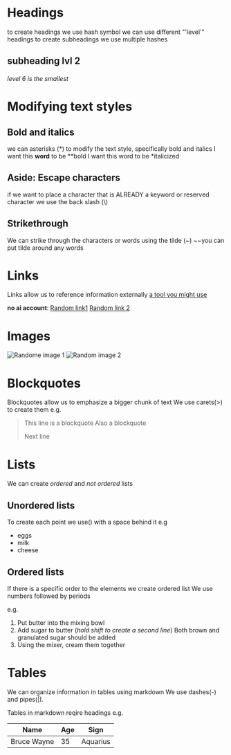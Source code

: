 # Headings
to create headings we use hash symbol
we can use different "'level'" headings
to create subheadings we use multiple hashes
## subheading lvl 2
###### level 6 is the smallest

# Modifying text styles
## Bold and italics
we can asterisks (\*) to modify the text style, specifically bold and italics
I want this **word** to be **bold
I want this word to be *italicized

## Aside: Escape characters
if we want to place a character that is ALREADY a keyword or reserved character we use the back slash (\\)

## Strikethrough
We can strike through the characters or words using the tilde (~)
~~you can put tilde around any words

# Links 
Links allow us to reference information externally
[a tool you might use]()

**no ai account**:
[Random link1](https://www.google.com/url?sa=i&url=https%3A%2F%2Funsplash.com%2Fs%2Fphotos%2Frandom&psig=AOvVaw1eR6brYQx40EYYBxgQEYxn&ust=1694288240935000&source=images&cd=vfe&opi=89978449&ved=0CA4QjRxqFwoTCJjViuPhm4EDFQAAAAAdAAAAABAD)
[Random link 2]([http://elelur.com/data_images/mammals/cheetah/cheetah-02.jpg](http://elelur.com/data_images/mammals/cheetah/cheetah-02.jpg))

# Images
![Randome image 1](https://www.google.com/url?sa=i&url=https%3A%2F%2Funsplash.com%2Fs%2Fphotos%2Frandom&psig=AOvVaw1eR6brYQx40EYYBxgQEYxn&ust=1694288240935000&source=images&cd=vfe&opi=89978449&ved=0CA4QjRxqFwoTCJjViuPhm4EDFQAAAAAdAAAAABAD)
![Random image 2]([http://elelur.com/data_images/mammals/cheetah/cheetah-02.jpg](http://elelur.com/data_images/mammals/cheetah/cheetah-02.jpg))

# Blockquotes

Blockquotes allow us to emphasize a bigger chunk of text
We use carets(>) to create them 
e.g.

>This line is a blockquote
>Also a blockquote
>
>Next line

# Lists 
We can create *ordered* and *not ordered* lists
## Unordered lists
To create each point we use(\) with a space behind it
 e.g

 * eggs
 * milk
 * cheese

## Ordered lists
If there is a specific order to the elements we create ordered list
We use numbers followed by periods

e.g.
1. Put butter into the mixing bowl
2. Add sugar to butter (*hold shift to create a second line*)
   Both brown and granulated sugar should be added
3. Using the mixer, cream them together

# Tables
We can organize information in tables using markdown
We use dashes(-) and pipes(|).

Tables in markdown reqire headings
e.g.

|Name        |Age   |Sign     | 
|---         |---   |---      |
|Bruce Wayne |35    |Aquarius | 















